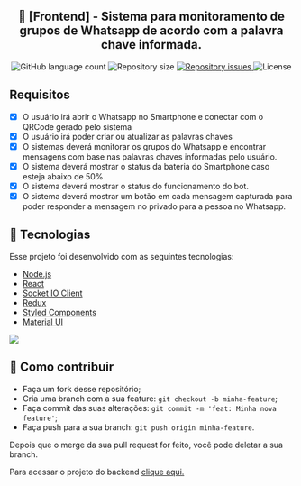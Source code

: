 <h2 align="center">
    🚀 [Frontend] - Sistema para monitoramento de grupos de Whatsapp de acordo com a palavra chave informada.
</h2>

<p align="center">
  <img alt="GitHub language count" src="https://img.shields.io/github/languages/count/FelipeDeveloperFullStack/sysbot-frontend">

  <img alt="Repository size" src="https://img.shields.io/github/repo-size/FelipeDeveloperFullStack/sysbot-frontend">

  <a href="https://github.com/FelipeDeveloperFullStack/sysbot-frontend/issues">
    <img alt="Repository issues" src="https://img.shields.io/github/issues/FelipeDeveloperFullStack/sysbot-frontend">
  </a>

  <img alt="License" src="https://img.shields.io/badge/license-MIT-brightgreen">
</p>

## Requisitos

- [x] O usuário irá abrir o Whatsapp no Smartphone e conectar com o QRCode gerado pelo sistema
- [x] O usuário irá poder criar ou atualizar as palavras chaves
- [x] O sistemas deverá monitorar os grupos do Whatsapp e encontrar mensagens com base nas palavras chaves informadas pelo usuário.
- [x] O sistema deverá mostrar o status da bateria do Smartphone caso esteja abaixo de 50%
- [x] O sistema deverá mostrar o status do funcionamento do bot.
- [x] O sistema deverá mostrar um botão em cada mensagem capturada para poder responder a mensagem no privado para a pessoa no Whatsapp.

## :rocket: Tecnologias

Esse projeto foi desenvolvido com as seguintes tecnologias:

- [Node.js](https://nodejs.org/en/)
- [React](https://reactjs.org)
- [Socket IO Client](https://socket.io/)
- [Redux](https://redux.js.org/)
- [Styled Components](https://styled-components.com/)
- [Material UI](https://mui.com/)

![](https://i.ibb.co/PMs4hNz/sysbot01.jpg)

## 🤔 Como contribuir

- Faça um fork desse repositório;
- Cria uma branch com a sua feature: `git checkout -b minha-feature`;
- Faça commit das suas alterações: `git commit -m 'feat: Minha nova feature'`;
- Faça push para a sua branch: `git push origin minha-feature`.

Depois que o merge da sua pull request for feito, você pode deletar a sua branch.

Para acessar o projeto do backend [clique aqui.](https://github.com/FelipeDeveloperFullStack/sysbot-backend)

